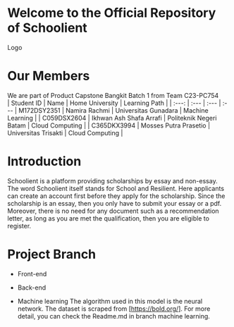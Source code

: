 # Welcome to the Official Repository of Schoolient
Logo  
  
# Our Members
We are part of Product Capstone Bangkit Batch 1 from Team C23-PC754  
|   Student ID   |             Name          |     Home University       |    Learning Path   |
|      :---:     |              :---         |          :---             | :---
| M172DSY2351    | Namira Rachmi             | Universitas Gunadara      | Machine Learning   |
| C059DSX2604    | Ikhwan Ash Shafa Arrafi   | Politeknik Negeri Batam   | Cloud Computing    |
| C365DKX3994    | Mosses Putra Prasetio     | Universitas Trisakti      | Cloud Computing    |

# Introduction
Schoolient is a platform providing scholarships by essay and non-essay. The word Schoolient itself stands for School and Resilient. Here applicants can create an account first before they apply for the scholarship. Since the scholarship is an essay, then you only have to submit your essay or a pdf. Moreover, there is no need for any document such as a recommendation letter, as long as you are met the qualification, then you are eligible to register.  

# Project Branch
+ Front-end  
  
+ Back-end  
  
+ Machine learning
  The algorithm used in this model is the neural network. The dataset is scraped from [https://bold.org/]. For more detail, you can check the Readme.md in branch machine learning.

